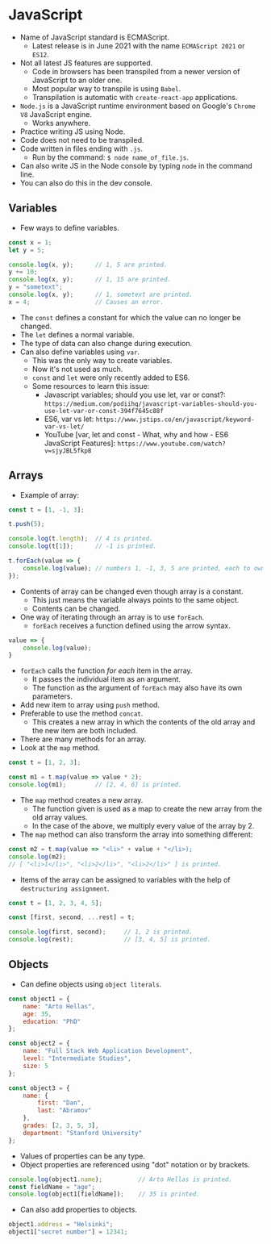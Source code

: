 # JavaScript

- Name of JavaScript standard is ECMAScript.
    - Latest release is in June 2021 with the name `ECMAScript 2021` or `ES12`.
- Not all latest JS features are supported.
    - Code in browsers has been transpiled from a newer version of JavaScript to an older one.
    - Most popular way to transpile is using `Babel`.
    - Transpilation is automatic with `create-react-app` applications.
- `Node.js` is a JavaScript runtime environment based on Google's `Chrome V8` JavaScript engine.
    - Works anywhere.
- Practice writing JS using Node.
- Code does not need to be transpiled.
- Code written in files ending with `.js`.
    - Run by the command: `$ node name_of_file.js`.
- Can also write JS in the Node console by typing `node` in the command line.
- You can also do this in the dev console.


## Variables
- Few ways to define variables.
```javascript
const x = 1;
let y = 5;

console.log(x, y);      // 1, 5 are printed.
y += 10;
console.log(x, y);      // 1, 15 are printed.
y = "sometext";
console.log(x, y);      // 1, sometext are printed.
x = 4;                  // Causes an error.
```
- The `const` defines a constant for which the value can no longer be changed.
- The `let` defines a normal variable.
- The type of data can also change during execution.
- Can also define variables using `var`.
    - This was the only way to create variables.
    - Now it's not used as much.
    - `const` and `let` were only recently added to ES6.
    - Some resources to learn this issue:
        - Javascript variables; should you use let, var or const?: `https://medium.com/podiihq/javascript-variables-should-you-use-let-var-or-const-394f7645c88f`
        - ES6, var vs let: `https://www.jstips.co/en/javascript/keyword-var-vs-let/`
        - YouTube [var, let and const - What, why and how - ES6 JavaScript Features]: `https://www.youtube.com/watch?v=sjyJBL5fkp8`


## Arrays
- Example of array:
```javascript
const t = [1, -1, 3];

t.push(5);

console.log(t.length);  // 4 is printed.
console.log(t[1]);      // -1 is printed.

t.forEach(value => {
    console.log(value); // numbers 1, -1, 3, 5 are printed, each to own line.
});
```
- Contents of array can be changed even though array is a constant.
    - This just means the variable always points to the same object.
    - Contents can be changed.
- One way of iterating through an array is to use `forEach`.
    - `forEach` receives a function defined using the arrow syntax.
```javascript
value => {
    console.log(value);
}
```
- `forEach` calls the function *for each* item in the array.
    - It passes the individual item as an argument.
    - The function as the argument of `forEach` may also have its own parameters.
- Add new item to array using `push` method.
- Preferable to use the method `concat`.
    - This creates a new array in which the contents of the old array and the new item are both included.
- There are many methods for an array.
- Look at the `map` method.
```javascript
const t = [1, 2, 3];

const m1 = t.map(value => value * 2);
console.log(m1);        // [2, 4, 6] is printed.
```
- The `map` method creates a new array.
    - The function given is used as a map to create the new array from the old array values.
    - In the case of the above, we multiply every value of the array by 2.
- The `map` method can also transform the array into something different:
```javascript
const m2 = t.map(value => "<li>" + value + "</li>);
console.log(m2);
// [ "<li>1</li>", "<li>2</li>", "<li>2</li>" ] is printed.
```
- Items of the array can be assigned to variables with the help of `destructuring assignment`.
```javascript
const t = [1, 2, 3, 4, 5];

const [first, second, ...rest] = t;

console.log(first, second);     // 1, 2 is printed.
console.log(rest);              // [3, 4, 5] is printed.
```


## Objects
- Can define objects using `object literals`.
```javascript
const object1 = {
    name: "Arto Hellas",
    age: 35,
    education: "PhD"
};

const object2 = {
    name: "Full Stack Web Application Development",
    level: "Intermediate Studies",
    size: 5
};

const object3 = {
    name: {
        first: "Dan",
        last: "Abramov"
    },
    grades: [2, 3, 5, 3],
    department: "Stanford University"
};
```
- Values of properties can be any type.
- Object properties are referenced using "dot" notation or by brackets.
```javascript
console.log(object1.name);          // Arto Hellas is printed.
const fieldName = "age";
console.log(object1[fieldName]);    // 35 is printed.
```
- Can also add properties to objects.
```javascript
object1.address = "Helsinki";
object1["secret number"] = 12341;
```


